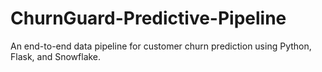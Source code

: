 # ChurnGuard-Predictive-Pipeline
An end-to-end data pipeline for customer churn prediction using Python, Flask, and Snowflake.
